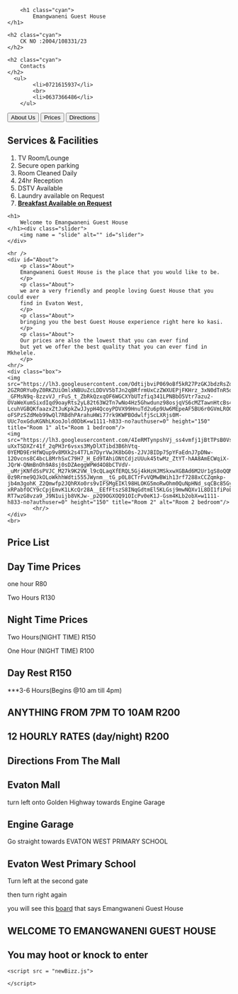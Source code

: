 <!DOCTYPE html>
<html lang="en">
<head>
  <meta charset="UTF-8">
  <meta name="viewport" content="width=device-width, initial-scale=1">
  <title>New and Improved</title>
  <link rel="stylesheet" href="newBizz.css">
  <link rel="stylesheet" href="https://maxcdn.bootstrapcdn.com/bootstrap/3.3.7/css/bootstrap.min.css" integrity="sha384-BVYiiSIFeK1dGmJRAkycuHAHRg32OmUcww7on3RYdg4Va+PmSTsz/K68vbdEjh4u" crossorigin="anonymous"/>
</head>
<body>
<section id="imgHead">
	  
		<h1 class="cyan">	
			Emangwaneni Guest House
	</h1>

	<h2 class="cyan">
		CK NO :2004/108331/23
	</h2>
	
	<h2 class="cyan">
		Contacts
	</h2>
	  <ul>
			<li>0721615937</li>
			<br>
			<li>0637366486</li>
		</ul>
  </section>
  <nav id="navbar">
	<a href="#About"><button class="bt btn btn-success">About Us</button></a>
	<a href="#prices"><button class="btn btn-success">Prices</button></a>
	<a href="DirectionsLink.html"><button class="btn btn-success">Directions</button></a>
</nav>

  <div id="services">
    <h2 class="margin">
				Services & Facilities
			</h2>
        <div>
      <ol>
				<li>
				TV Room/Lounge
				</li>
				<li>
				Secure open parking
				</li>
				<li>
				Room Cleaned Daily
				</li>
				<li>
				24hr Reception
				</li>
				<li>
				DSTV Available
				</li>
				<li>
				Laundry available on Request
				</li>
				<li>
				<strong><u>Breakfast Available on Request</u></strong>
				</li>
			</ol>
  		</div>
  </div>  
  
	<h1> 
		Welcome to Emangwaneni Guest House
	</h1><div class="slider">
		<img name = "slide" alt="" id="slider">
	</div>

	<hr />
	<div id="About">
		<p class="About"> 
		Emangwaneni Guest House is the place that you would like to be.
		</p>
		<p class="About">
		we are a very friendly and people loving Guest House that you could ever 
		find in Evaton West,
		</p>
		<p class="About">
		bringing you the best Guest House experience right here ko kasi.
		</p>
		<p class="About">
		Our prices are also the lowest that you can ever find
		but yet we offer the best quality that you can ever find in Mkhelele.
		</p>
	<hr/>
	<div class="box">
	<img src="https://lh3.googleusercontent.com/OdtijbviP069oBf5kR27PzGKJbdzRsZdrHJREQZ9LCHiEKX2JI6BfODPTCaXXwdIiFtX3wDOKbk0l-2GZRORYu0yZ0RKZUiOmlxNBUuZcLDDVV5bTJn2qBRfrmUxCzZWXUEPjFKHrz_3xN0dTnR5oTFlBccnX66z8aBcYlnIjJ6w6s-_GFMsN9q-8zzvVJ_rFuS_t_ZbRkQzxqOF6WGCXYbUTzfiq341LPNBbO5Vtr7azu2-OVaWeXumSixdIqd9oayRts2yL82t63W2Tn7wNo4Hz5Ghwdunz98osjqVS6cMZTawnHtcBs4s2ZzRemG7tw8Wnik7hEbqv_6hpCSFDhq3lfSvHjWVDilP52eIRtHBjy03JXAsHwq44HHgbHgIH3ru7komrsJATw8gSA8PDBdqGnwmRThEcowiRpl5fFB2V_ih4a5rjmmBfeBGbRbj4amtF_gYqELhttgglxt_ywwQfTw7KqfUd17LSMnWnEF6i0aIUWUAWyo1TApaqoHKYac4L6ybBx5-LcuhVGBQKfaazxZtJuKpkZwJJypH4QcoyPDVX99HnuTd2u6p9Uw6MEpeAF5BU6r0GVmLROQazpcUET6bFliYcsyHf6bM3Vu3OPaTYzxVKM6hlnKdsV54zGgzSPo-oFSPzSZdMeb99wQl7RBdhPArahuHWi77rk9KWPBOdwlfjScLXRjs0M-UUc7oxGduKGNhLKooJold0DbK=w1111-h833-no?authuser=0" height="150" title="Room 1" alt="Room 1 bedroom"/>
	<img src="https://lh3.googleusercontent.com/4IeRMTynpshVj_ss4vmfj1jBtTPsB0VsrsZ8xNvzXqb4-uXxTSDXZr41f_2qPH3r6vsxs3MyDlXTibd3B6hVtq-0YEMD9ErHfWQup9v8MXk2s4T7Lm7DyrVwJK8bG0s-2JVJBIDp75pYFaEdnJ7pDNw-12Ovcns8C4bcL8MrhSxC79H7_H_Ed9TAhiONtCdjzUUuk45twMz_ZtYT-hAA8AmECWqiX-JQrW-QNmBnOh9A8sj0sDZAeggWPWd4O8bCTVdV-_uMrjKNfdSsPVJC_M27k9K2VW_l9cQLaqXfERQL5Gj4kHzHJMSkxwXGBAd6M2Ur1gS8oQQMXq9KPRzN2LfPppzJ4VNBmD50JGQT15lIOFA6s0WH-0z9Rrme9QJkOLoWkhhWdti555JWynm__tG_p0L8CTrFvVQMwBWih13rf7288xCCZqmkp-jb4m3gohK_Z2Qmwfp2JQhRXo0rs9vIFSMgEIKl98HLOKG5moRwOhm0QuNpHNd_sqCBc85GyLrXzFTNVnS1tkCedCnKQcu_0LRMoFqjKyTQc_I9Cw7VEkZIsu0knv6Tmp84gInGYrT9dCVNDLa-xRPabfOCY9cCpjEmvK1LKcQr28A__EEfFtszS8INqGdtmEl5KLGsj9mwNQXv1L8DI1fiPoL7ylHPtue-RT7wzG8vza9_J9N1uijb8VKJw-_p2Q9OGXOQ91OIcPv0eK1J-Gsm4KLb2obX=w1111-h833-no?authuser=0" height="150" title="Room 2" alt="Room 2 bedroom"/>
			<hr/>
	</div>
	<br>
<section id="prices">
		<h2>
			Price List
		</h2>
		<h2>
			Day Time Prices
		</h2>
			<p>
				one hour				R80
			</p>
			<p>
				Two Hours				R130
			</p>
		<h2>
			Night Time Prices
		</h2>
			<p>
				Two Hours(NIGHT TIME)		R150
			</p>
			<p>
				One Hour (NIGHT TIME)		R100
			</p>
		<h2>
			Day Rest				R150
		</h2>
			<p>
				***3-6 Hours(Begins @10 am till 4pm)
			</p>
		<h2>
			ANYTHING FROM 7PM TO 10AM		R200
		</h2>
		<h2>
			 12 HOURLY RATES (day/night)	R200
		</h2>
	</section>
	<section id="DirectionsLink">
	<h1>
		Directions From The Mall
	</h1>
<Link rel="stylesheet" href="newBizz.css" />
</head>
	<h2>Evaton Mall</h2>
		<p class="paragraph">turn left onto Golden Highway towards Engine Garage</p>
	<h2>Engine Garage</h2>
		<p class="paragraph">Go straight towards EVATON WEST PRIMARY SCHOOL</p>
	<h2>Evaton West Primary School</h2>
		<p class="paragraph">Turn left at the second gate</p>
		<p class="paragraph">then turn right again</p>
		<p class="paragraph">you will see this <a href="board.html">board</a> that says Emangwaneni Guest House</p>
	<h2>WELCOME TO EMANGWANENI GUEST HOUSE</h2>
	<h2>You may hoot or knock to enter</h2>
</section>	
	
	<script src = "newBizz.js">

	</script>
</body>
</html>
